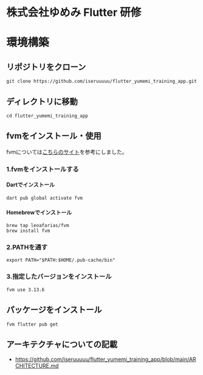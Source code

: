 # 株式会社ゆめみ Flutter 研修

# 環境構築

## リポジトリをクローン
```
git clone https://github.com/iseruuuuu/flutter_yumemi_training_app.git
```

## ディレクトリに移動
```
cd flutter_yumemi_training_app
```

## fvmをインストール・使用
fvmについては[こちらのサイト](https://zenn.dev/altiveinc/articles/flutter-version-management)を参考にしました。

### 1.fvmをインストールする

#### Dartでインストール
```
dart pub global activate fvm
```

#### Homebrewでインストール
```
brew tap leoafarias/fvm
brew install fvm
```

### 2.PATHを通す
```
export PATH="$PATH:$HOME/.pub-cache/bin"
```
### 3.指定したバージョンをインストール

```
fvm use 3.13.6
```

## パッケージをインストール

```
fvm flutter pub get
```


## アーキテクチャについての記載

- https://github.com/iseruuuuu/flutter_yumemi_training_app/blob/main/ARCHITECTURE.md
